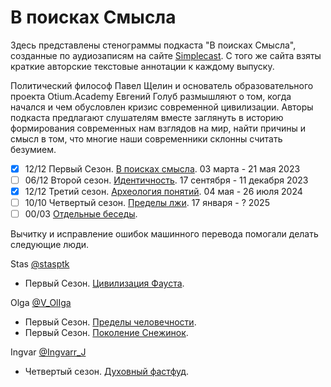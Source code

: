 # В поисках Смысла

Здесь представлены стенограммы подкаста "В поисках Смысла", созданные по аудиозаписям на сайте [Simplecast](https://paradoks-pinkera-pilotnyy-vypusk.simplecast.com/).
С того же сайта взяты краткие авторские текстовые аннотации к каждому выпуску.

Политический философ Павел Щелин и основатель образовательного проекта Otium.Academy Евгений Голуб размышляют о том, когда начался и чем обусловлен кризис современной цивилизации.
Авторы подкаста предлагают слушателям вместе заглянуть в историю формирования современных нам взглядов на мир, найти причины и смысл в том, что многие наши современники склонны считать безумием.

- [x] 12/12 Первый Сезон. [В поисках смысла](Season01/README.md). 03 марта - 21 мая 2023
- [ ] 06/12 Второй сезон. [Идентичность](Season02/README.md). 17 сентября - 11 декабря 2023
- [x] 12/12 Третий сезон. [Археология понятий](Season03/README.md). 04 мая - 26 июля 2024
- [ ] 10/10 Четвертый сезон. [Пределы лжи](Season04/README.md). 17 января - ? 2025
- [ ] 00/03 [Отдельные беседы](Other/README.md).

Вычитку и исправление ошибок машинного перевода помогали делать следующие люди.

Stas [@stasptk](https://t.me/stasptk)

- Первый Сезон. [Цивилизация Фауста](Season01/faust.md).

Olga [@V_OlIga](https://t.me/V_OlIga)

- Первый Сезон. [Пределы человечности](Season01/limits.md).
- Первый Сезон. [Поколение Снежинок](Season01/snowflakes.md).

Ingvar [@Ingvarr_J](https://t.me/Ingvarr_J)

- Четвертый сезон. [Духовный фастфуд](dukhovny-fast-food.md).
